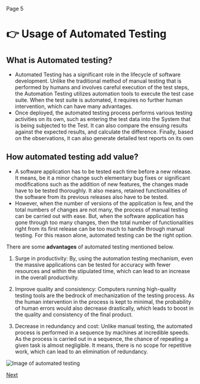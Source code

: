 Page 5


# :point_right: Usage of Automated Testing

## What is Automated testing?
* Automated  Testing has a significant role in the lifecycle of software development. Unlike the traditional method of manual testing that is performed by humans and involves careful execution of the test steps, the Automation Testing utilizes automation tools to execute the test case suite. When the test suite is automated, it requires no further human intervention, which can have many advantages.
* Once deployed, the automated testing process performs various testing activities on its own, such as entering the test data into the System that is being subjected to the Test. It can also compare the ensuing results against the expected results, and calculate the difference. Finally, based on the observations, it can also generate detailed test reports on its own

## How automated testing add value?
* A software application has to be tested each time before a new release. It means, be it a minor change such elementary bug fixes or significant modifications such as the addition of new features, the changes made have to be tested thoroughly. It also means, retained functionalities of the software from its previous releases also have to be tested.
* However, when the number of versions of the application is few, and the total numbers of changes are not many, the process of manual testing can be carried out with ease. But, when the software application has gone through too many changes, then the total number of functionalities right from its first release can be too much to handle through manual testing. For this reason alone, automated testing can be the right option.

There are some **advantages** of automated testing mentioned below.
1. Surge in productivity:
By, using the automation testing mechanism, even the massive applications can be tested for accuracy with fewer resources and within the stipulated time, which can lead to an increase in the overall productivity.

2. Improve quality and consistency:
Computers running high-quality testing tools are the bedrock of mechanization of the testing process. As the human intervention in the process is kept to minimal, the probability of human errors would also decrease drastically, which leads to boost in the quality and consistency of the final product.

3. Decrease in redundancy and cost:
Unlike manual testing, the automated process is performed in a sequence by machines at incredible speeds. As the process is carried out in a sequence, the chance of repeating a given task is almost negligible. It means, there is no scope for repetitive work, which can lead to an elimination of redundancy.

![Image of automated testing](https://bitbar.com/wp-content/uploads/old_testdroid/Screen-Shot-2013-10-15-at-3.14.04-PM.png)



[Next](https://github.com/hkstone14/Team-Project-1/blob/master/Continuous_Integration_usage.md)